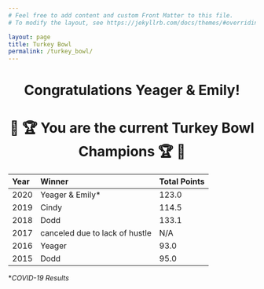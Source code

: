 ```yaml
---
# Feel free to add content and custom Front Matter to this file.
# To modify the layout, see https://jekyllrb.com/docs/themes/#overriding-theme-defaults

layout: page
title: Turkey Bowl
permalink: /turkey_bowl/
---
```

# <center>Congratulations Yeager & Emily!</center>
# <center>:turkey: :trophy: You are the current Turkey Bowl Champions :trophy: :turkey:</center>

| Year   | Winner                         | Total Points   |
| :----- | :-----------------             | :------------- |
| 2020   | Yeager & Emily*                | 123.0          |
| 2019   | Cindy                          | 114.5          |
| 2018   | Dodd                           | 133.1          |
| 2017   | canceled due to lack of hustle | N/A            |
| 2016   | Yeager                         | 93.0           |
| 2015   | Dodd                           | 95.0           |

*_COVID-19 Results_
